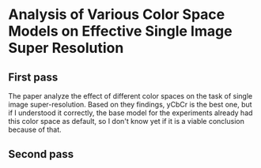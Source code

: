 # Analysis of Various Color Space Models on Effective Single Image Super Resolution

## First pass

The paper analyze the effect of different color spaces on the task of single image super-resolution. Based on they findings, yCbCr is the best one, but if I understood it correctly, the base model for the experiments already had this color space as default, so I don't know yet if it is a viable conclusion because of that.

## Second pass

